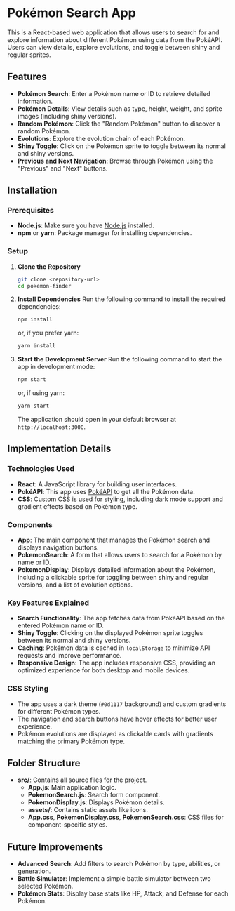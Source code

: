 # Pokémon Search App

This is a React-based web application that allows users to search for and explore information about different Pokémon using data from the PokéAPI. Users can view details, explore evolutions, and toggle between shiny and regular sprites.

## Features

- **Pokémon Search**: Enter a Pokémon name or ID to retrieve detailed information.
- **Pokémon Details**: View details such as type, height, weight, and sprite images (including shiny versions).
- **Random Pokémon**: Click the "Random Pokémon" button to discover a random Pokémon.
- **Evolutions**: Explore the evolution chain of each Pokémon.
- **Shiny Toggle**: Click on the Pokémon sprite to toggle between its normal and shiny versions.
- **Previous and Next Navigation**: Browse through Pokémon using the "Previous" and "Next" buttons.

## Installation

### Prerequisites
- **Node.js**: Make sure you have [Node.js](https://nodejs.org/) installed.
- **npm** or **yarn**: Package manager for installing dependencies.

### Setup
1. **Clone the Repository**
   ```sh
   git clone <repository-url>
   cd pokemon-finder
   ```

2. **Install Dependencies**
   Run the following command to install the required dependencies:
   ```sh
   npm install
   ```
   or, if you prefer yarn:
   ```sh
   yarn install
   ```

3. **Start the Development Server**
   Run the following command to start the app in development mode:
   ```sh
   npm start
   ```
   or, if using yarn:
   ```sh
   yarn start
   ```
   The application should open in your default browser at `http://localhost:3000`.

## Implementation Details

### Technologies Used
- **React**: A JavaScript library for building user interfaces.
- **PokéAPI**: This app uses [PokéAPI](https://pokeapi.co/) to get all the Pokémon data.
- **CSS**: Custom CSS is used for styling, including dark mode support and gradient effects based on Pokémon type.

### Components
- **App**: The main component that manages the Pokémon search and displays navigation buttons.
- **PokemonSearch**: A form that allows users to search for a Pokémon by name or ID.
- **PokemonDisplay**: Displays detailed information about the Pokémon, including a clickable sprite for toggling between shiny and regular versions, and a list of evolution options.

### Key Features Explained
- **Search Functionality**: The app fetches data from PokéAPI based on the entered Pokémon name or ID.
- **Shiny Toggle**: Clicking on the displayed Pokémon sprite toggles between its normal and shiny versions.
- **Caching**: Pokémon data is cached in `localStorage` to minimize API requests and improve performance.
- **Responsive Design**: The app includes responsive CSS, providing an optimized experience for both desktop and mobile devices.

### CSS Styling
- The app uses a dark theme (`#0d1117` background) and custom gradients for different Pokémon types.
- The navigation and search buttons have hover effects for better user experience.
- Pokémon evolutions are displayed as clickable cards with gradients matching the primary Pokémon type.

## Folder Structure
- **src/**: Contains all source files for the project.
  - **App.js**: Main application logic.
  - **PokemonSearch.js**: Search form component.
  - **PokemonDisplay.js**: Displays Pokémon details.
  - **assets/**: Contains static assets like icons.
  - **App.css**, **PokemonDisplay.css**, **PokemonSearch.css**: CSS files for component-specific styles.

## Future Improvements
- **Advanced Search**: Add filters to search Pokémon by type, abilities, or generation.
- **Battle Simulator**: Implement a simple battle simulator between two selected Pokémon.
- **Pokémon Stats**: Display base stats like HP, Attack, and Defense for each Pokémon.

